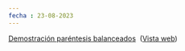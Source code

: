 ```yaml
---
fecha : 23-08-2023
---
```

[Demostración paréntesis balanceados](onenote:https://comunidadunammx-my.sharepoint.com/personal/daniel278_comunidad_unam_mx/Documents/4º%20semestre/Autómatas%20y%20lenguajes%20formales.one#Demostración%20paréntesis%20balanceados&section-id={11391ECA-0AFC-9D46-8C0C-32482CF5B189}&page-id={0BDA90CD-607B-B048-8625-BD1564F9574E}&end)  ([Vista web](https://comunidadunammx-my.sharepoint.com/personal/daniel278_comunidad_unam_mx/_layouts/OneNote.aspx?id=%2Fpersonal%2Fdaniel278_comunidad_unam_mx%2FDocuments%2F4%C2%BA%20semestre&wd=target%28Aut%C3%B3matas%20y%20lenguajes%20formales.one%7C11391ECA-0AFC-9D46-8C0C-32482CF5B189%2FDemostraci%C3%B3n%20par%C3%A9ntesis%20balanceados%7C0BDA90CD-607B-B048-8625-BD1564F9574E%2F%29))